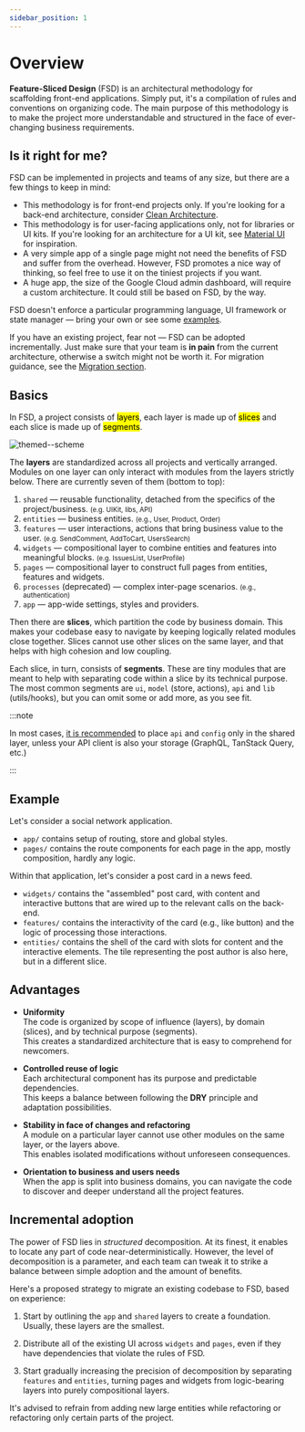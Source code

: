 ```yaml
---
sidebar_position: 1
---
```


# Overview

**Feature-Sliced Design** (FSD) is an architectural methodology for scaffolding front-end applications. Simply put, it's a compilation of rules and conventions on organizing code. The main purpose of this methodology is to make the project more understandable and structured in the face of ever-changing business requirements.

## Is it right for me?

FSD can be implemented in projects and teams of any size, but there are a few things to keep in mind:

- This methodology is for front-end projects only. If you're looking for a back-end architecture, consider [Clean Architecture][refs-clean-architecture].
- This methodology is for user-facing applications only, not for libraries or UI kits. If you're looking for an architecture for a UI kit, see [Material UI][ext-material-ui] for inspiration.
- A very simple app of a single page might not need the benefits of FSD and suffer from the overhead. However, FSD promotes a nice way of thinking, so feel free to use it on the tiniest projects if you want.
- A huge app, the size of the Google Cloud admin dashboard, will require a custom architecture. It could still be based on FSD, by the way.

FSD doesn't enforce a particular programming language, UI framework or state manager — bring your own or see some [examples][refs-examples].

If you have an existing project, fear not — FSD can be adopted incrementally. Just make sure that your team is **in&nbsp;pain** from the current architecture, otherwise a switch might not be worth it. For migration guidance, see the [Migration section][refs-migration].

## Basics

In FSD, a project consists of <mark>layers</mark>, each layer is made up of <mark>slices</mark> and each slice is made up of <mark>segments</mark>. 

![themed--scheme](/img/visual_schema.jpg)

The **layers** are standardized across all projects and vertically arranged. Modules on one layer can only interact with modules from the layers strictly below. There are currently seven of them (bottom to top):

1. `shared` — reusable functionality, detached from the specifics of the project/business.
   <small>(e.g. UIKit, libs, API)</small>
2. `entities` — business entities.
   <small>(e.g., User, Product, Order)</small>
3. `features` — user interactions, actions that bring business value to the user.
   <small>(e.g. SendComment, AddToCart, UsersSearch)</small>
4. `widgets` — compositional layer to combine entities and features into meaningful blocks.
   <small>(e.g. IssuesList, UserProfile)</small>
5. `pages` — compositional layer to construct full pages from entities, features and widgets.
6. `processes` (deprecated) — complex inter-page scenarios. 
   <small>(e.g., authentication)</small>
7. `app` — app-wide settings, styles and providers.


Then there are **slices**, which partition the code by business domain. This makes your codebase easy to navigate by keeping logically related modules close together. Slices cannot use other slices on the same layer, and that helps with high cohesion and low coupling.

Each slice, in turn, consists of **segments**. These are tiny modules that are meant to help with separating code within a slice by its technical purpose. The most common segments are `ui`, `model` (store,  actions), `api` and `lib` (utils/hooks), but you can omit some or add more, as you see fit.

:::note

In most cases, [it is recommended][ext-disc-api] to place `api` and `config` only in the shared layer, unless your API client is also your storage (GraphQL, TanStack Query, etc.)

:::

## Example

Let's consider a social network application.

* `app/` contains setup of routing, store and global styles.
* `pages/` contains the route components for each page in the app, mostly composition, hardly any logic.

Within that application, let's consider a post card in a news feed.

* `widgets/` contains the "assembled" post card, with content and interactive buttons that are wired up to the relevant calls on the back-end.
* `features/` contains the interactivity of the card (e.g., like button) and the logic of processing those interactions.
* `entities/` contains the shell of the card with slots for content and the interactive elements. The tile representing the post author is also here, but in a different slice.

## Advantages

- **Uniformity**  
  The code is organized by scope of influence (layers), by domain (slices), and by technical purpose (segments).  
  This creates a standardized architecture that is easy to comprehend for newcomers.

- **Controlled reuse of logic**  
  Each architectural component has its purpose and predictable dependencies.  
  This keeps a balance between following the **DRY** principle and adaptation possibilities. 

- **Stability in face of changes and refactoring**  
  A module on a particular layer cannot use other modules on the same layer, or the layers above.  
  This enables isolated modifications without unforeseen consequences.

- **Orientation to business and users needs**  
  When the app is split into business domains, you can navigate the code to discover and deeper understand all the project features.

## Incremental adoption

The power of FSD lies in _structured_ decomposition. At its finest, it enables to locate any part of code near-deterministically. However, the level of decomposition is a parameter, and each team can tweak it to strike a balance between simple adoption and the amount of benefits.

Here's a proposed strategy to migrate an existing codebase to FSD, based on experience:

1. Start by outlining the `app` and `shared` layers to create a foundation. Usually, these layers are the smallest.

2. Distribute all of the existing UI across `widgets` and `pages`, even if they have dependencies that violate the rules of FSD.

3. Start gradually increasing the precision of decomposition by separating `features` and `entities`, turning pages and widgets from logic-bearing layers into purely compositional layers.

It's advised to refrain from adding new large entities while refactoring or refactoring only certain parts of the project.

[refs-clean-architecture]: https://medium.com/codex/clean-architecture-for-dummies-df6561d42c94
[ext-disc-api]: https://github.com/feature-sliced/documentation/discussions/66
[ext-material-ui]: https://github.com/mui/material-ui
[refs-examples]: /examples
[refs-migration]: /docs/guides/migration
